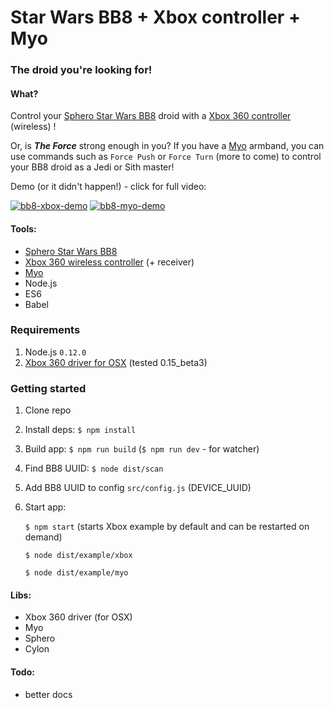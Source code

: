 # Star Wars BB8 + Xbox controller + Myo
### The droid you're looking for!

#### What?
Control your [Sphero Star Wars BB8](http://www.sphero.com/starwars) droid with a [Xbox 360 controller](http://www.xbox.com/xbox-360/accessories/controllers/wireless-controller) (wireless) !

Or, is ***The Force*** strong enough in you? If you have a [Myo](http://myo.com) armband, you can use commands such as `Force Push` or `Force Turn` (more to come) to control your BB8 droid as a Jedi or Sith master!

Demo (or it didn't happen!) - click for full video:

[![bb8-xbox-demo](https://j.gifs.com/o2jZQ3.gif)](https://www.youtube.com/watch?v=88WVjfoyQoQ&index=1&list=PLDwEXTsfrjH3ouxfuAtGlQaD6N6JSqN3X)
[![bb8-myo-demo](https://j.gifs.com/Z6z88J.gif)](https://www.youtube.com/watch?v=sLJMBUUDn3E&index=2&list=PLDwEXTsfrjH3ouxfuAtGlQaD6N6JSqN3X)

#### Tools:
- [Sphero Star Wars BB8](http://www.sphero.com/starwars)
- [Xbox 360 wireless controller](http://www.xbox.com/xbox-360/accessories/controllers/wireless-controller) (+ receiver)
- [Myo](http://myo.com)
- Node.js
- ES6
- Babel

### Requirements
1. Node.js `0.12.0`
2. [Xbox 360 driver for OSX](https://github.com/360Controller/360Controller) (tested 0.15_beta3)

### Getting started
1. Clone repo
2. Install deps: `$ npm install`
3. Build app: `$ npm run build` (`$ npm run dev` - for watcher)
3. Find BB8 UUID: `$ node dist/scan`
4. Add BB8 UUID to config `src/config.js` (DEVICE_UUID)
5. Start app:

    `$ npm start` (starts Xbox example by default and can be restarted on demand)
    
    `$ node dist/example/xbox`
    
    `$ node dist/example/myo`

#### Libs:
- Xbox 360 driver (for OSX)
- Myo
- Sphero
- Cylon

#### Todo:
- better docs
